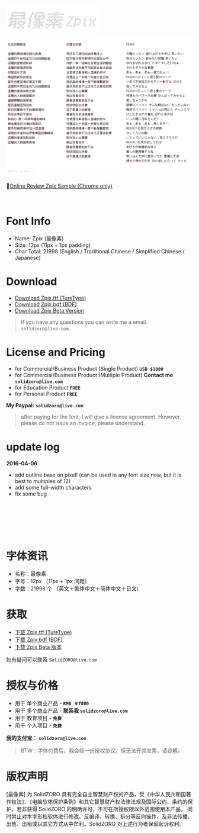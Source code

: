 <p>
  <img src="./docs/assets/images/zpix_logo@2x.png?v=2020-1" width="250" />
  <br>
  <img src="./docs/assets/images/zpix_review@2x.png?v=2020-1" width="800" />
  <br>
  <br>
   📍<a href="https://SolidZORO.github.io/zpix-pixel-font" target="_blank">Online Review Zpix Sample (Chrome only)</a>
  <br>
</p>

<img src="https://ga-beacon.appspot.com/UA-25110926-4/github-zpix-pixel-font?pixel" width="0" height="0" />

# Font Info

- Name: Zpix (最像素)
- Size: 12px (11px + 1px padding)
- Char Total: 21998 (English / Traditional Chinese / Simplified Chinese / Japanese)

# Download

- [Download Zpix.ttf (TureType)](https://raw.githubusercontent.com/SolidZORO/zpix-pixel-font/master/dist/Zpix.ttf)
- [Download Zpix.bdf (BDF)](https://raw.githubusercontent.com/SolidZORO/zpix-pixel-font/master/src/Zpix.bdf)
- [Download Zpix Beta Version](https://github.com/SolidZORO/zpix-pixel-font/releases)

> If you have any questions you can write me a email. `solidzoro@live.com` .

# License and Pricing

- for Commercial/Business Product (Single Product) **`USD $1000`**
- for Commercial/Business Product (Multiple Product) **Contact me `solidzoro@live.com`**
- for Education Product **`FREE`**
- for Personal Product **`FREE`**

**My Paypal: `solidzoro@live.com`**

> after paying for the font, I will give a license agreement. However, please do not issue an invoice, please understand.

# update log

**2016-04-06**

- add outline base on pixel! (can be used in any font size now, but it is best to multiples of 12)
- add some full-width characters
- fix some bug

<br>
<br>
<br>
<br>
<br>

# 字体资讯

- 名称：最像素
- 字号：12px （11px + 1px 间距）
- 字数：21998 个 （英文＋繁体中文＋简体中文＋日文）

# 获取

- [下载 Zpix.ttf (TureType)](https://raw.githubusercontent.com/SolidZORO/zpix-pixel-font/master/dist/Zpix.ttf)
- [下载 Zpix.bdf (BDF)](https://raw.githubusercontent.com/SolidZORO/zpix-pixel-font/master/src/Zpix.bdf)
- [下载 Zpix Beta 版本](https://github.com/SolidZORO/zpix-pixel-font/releases)

如有疑问可以联系 `SolidZORO@live.com`

# 授权与价格

- 用于 单个商业产品 - **`RMB ￥7000`**
- 用于 多个商业产品 - **联系我 `solidzoro@live.com`**
- 用于 教育项目 - **`免费`**
- 用于 个人项目 - **`免费`**

**我的支付宝： `solidzoro@live.com`**

> BTW：字体付费后，我会给一份授权协议。但无法开具发票，请谅解。

# 版权声明

[最像素] 为 SolidZORO 具有完全自主智慧财产权的产品，受《中华人民共和国著作权法》、《电脑软体保护条例》和其它智慧财产权法律法规及国际公约、条约的保护。若非获得
SolidZORO 的明确许可，不可在所授权限以外范围使用本产品。 同时禁止对本字形档软体进行修改、反编译、转换、拆分等反向操作，及非法传播、出售、出租或以其它方式从中牟利。SolidZORO
对上述行为者保留起诉权利。
